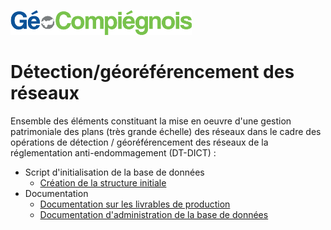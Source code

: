![GeoCompiegnois](doc/img/Logo_web-GeoCompiegnois.png)

# Détection/géoréférencement des réseaux

Ensemble des éléments constituant la mise en oeuvre d'une gestion patrimoniale des plans (très grande échelle) des réseaux dans le cadre des opérations de détection / géoréférencement des réseaux de la réglementation anti-endommagement (DT-DICT) :

- Script d'initialisation de la base de données
  * [Création  de la structure initiale](sql/init_bd_res_detec_10_squelette.sql)
- Documentation
  * [Documentation sur les livrables de production](doc/doc_prod_res_detec.md) 
  * [Documentation d'administration de la base de données](doc/doc_admin_res_detec.md)
